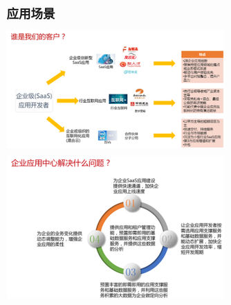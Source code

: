 # 应用场景

![](/articles/quickstart/2-/images/image15.png)

![](/articles/quickstart/2-/images/image16.png)






